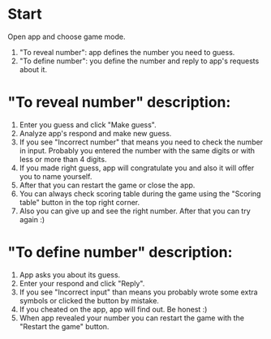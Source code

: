 # Start
Open app and choose game mode. 
1. "To reveal number": app defines the number you need to guess. 
2. "To define number": you define the number and reply to app's requests about it.

# "To reveal number" description:
1. Enter you guess and click "Make guess".
2. Analyze app's respond and make new guess.
3. If you see "Incorrect number" that means you need to check the number in input. Probably you entered the number with the same digits or with less or more than 4 digits.
4. If you made right guess, app will congratulate you and also it will offer you to name yourself.
5. After that you can restart the game or close the app.
6. You can always check scoring table during the game using the "Scoring table" button in the top right corner.
7. Also you can give up and see the right number. After that you can try again :)

# "To define number" description:
1. App asks you about its guess.
2. Enter your respond and click "Reply".
3. If you see "Incorrect input" than means you probably wrote some extra symbols or clicked the button by mistake.
4. If you cheated on the app, app will find out. Be honest :)
5. When app revealed your number you can restart the game with the "Restart the game" button. 
